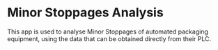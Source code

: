# Minor Stoppages Analysis  

This app is used to analyse Minor Stoppages of automated packaging equipment, using the data that can be obtained directly from their PLC.  


